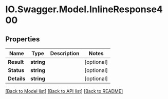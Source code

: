 # IO.Swagger.Model.InlineResponse400
## Properties

Name | Type | Description | Notes
------------ | ------------- | ------------- | -------------
**Result** | **string** |  | [optional] 
**Status** | **string** |  | [optional] 
**Details** | **string** |  | [optional] 

[[Back to Model list]](../README.md#documentation-for-models) [[Back to API list]](../README.md#documentation-for-api-endpoints) [[Back to README]](../README.md)

